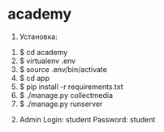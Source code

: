 # academy

1. Установка:

1) $ cd academy
2) $ virtualenv .env
3) $ source .env/bin/activate
4) $ cd app
5) $ pip install -r requirements.txt
6) $ ./manage.py collectmedia
7) $ ./manage.py runserver

2. Admin
Login: student
Password: student
